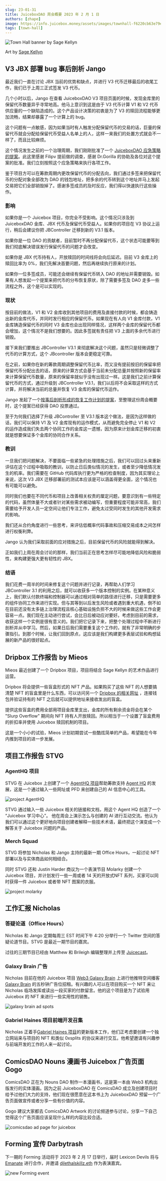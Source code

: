 ```yaml
---
slug: 23-01-31
title: JuiceboxDAO 周会概要 2023 年 2 月 1 日
authors: [zhape]
image: https://info.juicebox.money/assets/images/townhall-f6220cb63e79e62f790a0ba4a041c68c.webp
tags: [town-hall]
---
```



![Town Hall banner by Sage Kellyn](townhall.webp) 

Art by [Sage Kellyn](https://twitter.com/SageKellyn)

## V3 JBX 部署 bug 事后剖析 Jango

最近我们一直在讨论 JBX 当前的优势和缺点，并进行 V3 代币迁移最后的收尾工作，我们已于上周三正式签发 V3 代币。

几个小时以后，Jango 在查看 JuiceboxDAO V3 项目页面的时候，发现金库里的保留代币数量异乎寻常地高。他马上意识到这是由于 V3 代币计算 V1 和 V2 代币供应量的一个缺陷造成的。这个产品设计决策的初衷是为了 V3 的赎回流程能够更加流畅，结果却暴露了一个计算上的 bug。

这个问题有一点敏感，因为如果当时有人触发分配保留代币的交易的话，巨量的保留代币就会分配给保留代币受益人名单上的人，这样一来我们的处置方式就会不一样了，而且比较麻烦。

这个情况发生之前的一个治理周期，我们刚刚批准了一个 [JuiceboxDAO 应急策略的提案](https://juicetool.xyz/snapshot/jbdao.eth/proposal/0xa12e8e5c7ae629548ae984b6a0e3e7454125e339079c65ca0f7eefcf20fddff5)。此这里感谢 Filipv 提前做的调查，感谢 Dr.Gorilla 的协助及各位对这个提案的批准。我们立刻按照这个应急策略来执行各项工作。

鉴于项目方可以在筹款周期内更改保留代币的分配去向，我们通过多签来把保留代币的分配对象全部改为 DAO 的钱包地址，把多余的代币转到这个地址并马上发起交易把它们全部销毁掉了。感谢多签成员的及时反应，我们得以快速执行这些操作。

### 影响

如果你是一个 Juicebox 项目，你完全不受影响。这个情况只涉及到 JuiceboxDAO 金库、JBX 代币及保留代币受益人。如果你的项目在 V3 协议上运行，稍后会建议你把 JBController 迁移到新的 V3.1 版本。

如果你是一位 DAO 的贡献者，目前暂时不再分配保留代币，这个状态可能要等到我们彻底解决错误发行保留代币的问题才会改变。

如果你是 JBX 代币持有人，开放赎回的时间线将会向后延迟。目前 V3 金库上的赎回比率为 0%，我们先解决首要问题，然后再继续执行原来的计划。

如果你一位多签成员，可能还会继续有保留代币转入 DAO 的地址并需要销毁。如果有人想发起一个提案来把代币的分布恢复原状，除了需要多签及 DAO 走多一些流程之外，这个是可以实现的。

### 现状

按目前的做法，V1 和 V2 金库收到其他项目的费用及直接付款的时候，都会铸造出新的金库代币，并同时发行相应的保留代币。如果现在有人向 V1 金库付款，V1 金库铸造保留代币的同时 V3 金库也会出现同样情况，这样两个金库的保留代币都会增加，这个情况不是我们想要的。因此多签就有责任把 V3 上面的多余代币进行销毁。

接下来我们要推出 JBController V3.1 来彻底解决这个问题，虽然只是轻微调整了代币的计算方式，这个 JBcontroller 版本会更稳定可靠。

在之前，如果你在新的筹款周期调整保留代币比率，而又没有提前按旧的保留率把保留代币分配出去的话，原来的计算方式会基于当前未分配总量并按照新的保留率来计算保留代币数量，原来的保留率就似乎没有出现过一样。这是我们之前计算保留代币的方式，通过升级到 JBController V3.1，我们以后将不会采取这样的方式计算，并将解决当前的总量并恢复 V3 金库的保留代币运作。

Jango 发起了一个[按事后剖析形成的恢复工作计划的提案](https://juicetool.xyz/snapshot/jbdao.eth/proposal/0x5b11df589ac1c3bfd40bce63351099e0223d12a1aaf5bd9439a5ba61bb302437)，至整理这份周会概要时，这个提案已经获得 DAO 投票通过。

至于为何我们选择了升级 JBController 至 V3.1 版本这个做法，是因为这样做的话，我们可以保持 V1 及 V2 金库现有的运作模式，从而避免完全停止 V1 和 V2 的运作造成我们失去两个协同工作的金库这一遗憾，因为原来计划金库迁移的初衷就是想要保证多个金库的协同合作关系。

### 教训

一旦我们把问题解决，不要面临一些紧急的处理措施之后，我们可以回过头来重新评估在这个过程中吸取的教训，以防止日后类似情况的发生，或者至少降低情况发生的机率。我们需要在 GitHub 代码库执行更为严格的检查制度，因为其实理论上来说，这次 V3 JBX 迁移部署前的测试本应该是可以涵盖得更全面，这个情况也有可能可以避免。

同时我们也要在不同代币和项目上改善相关权责的厘定问题，要意识到有一些特定的代码，虽然体量不大或者针对某些需求被动编写，但重要程度可能非常高，我们需要给予开发人员一定空间让他们专注工作，避免太过受同时发生的其他开发需求的影响。

我们还从合约角度进行一些思考，来评估低概率代码事故和压缩交易成本之间怎样进行权衡利弊。

Jango 认为我们采取前面的应对措施之后，目前保留代币的风险就能得到解决。

正如我们上周在周会讨论的那样，我们当前正在思考怎样尽可能地降低风险和脆弱性，来构建更强大更有韧性的 JBX。

### 结语

我们花费一周半的时间来修复这个问题并进行记录，再帮助人们学习 JBController 3.1 的利用之后，就可以收获多一个版本控制的实例。在某种意义上，我们默认付款终端和控制器可以通过相对简单的路径进行迁移，只是需要更多的组件协同工作来进行实现。但与其等到以后发生风险或者遇到重大机遇，倒不如在目前还没有太多链上治理流程且核心基础设施负担不大的时候来做这些工作会更容易一点。我们现在主动进行尝试，会比日后被动应对要好。考虑到目前的需求，收获这样一个实例是很有意义的。我们把它记录下来，把整个处理过程中不断进行剖析并从中学习。然后，如果日后我们需要重复这个工作的，就有了非常明确的步骤指引。到那个时候，让我们回到原点，这应该是我们构建更多表层试验和构想延展的新产品的很好起点。

## Dripbox 工作报告 by Mieos

Mieos 最近创建了一个 Dripbox 项目，项目将结合 Sage Kellyn 的艺术作品进行运营。

Dripbox 将会提供一些盲盒形式的 NFT 产品。如果购买了这些 NFT 的人想要搞清楚 NFT 的盲盒里是什么东西，可以访问另一个 [Dripbox 的相关网址](https://forms.bueno.art/dripbox) ，连接钱包并验证持有的 NFT 之后就可以提供地址来接收发出的盲盒。

提供这些盲盒的费用全部用项目金库里支出，金库的所有剩余资金将会在某个 "Slurp Overflow" 期间向 NFT 持有人开放赎回。所以相当于一个设置了盲盒费用的折扣率并使用 Juicebox 赎回机制的项目。

这是一个小小的试验，Mieos 计划初期尝试一些酷炫简单的产品，希望能在今年内推到项目的进一步发展。

## 项目工作报告 STVG

### AgentHQ 项目

STVG 在 Juicebox 上创建了一个 [AgentHQ 项目](https://juicebox.money/@agenthq)帮助筹款支持 [Agent HQ](https://agent-hq.io/) 的发展，这是一个通过输入一些网址或 PFD 来创建自己的 AI 信息中心的工具。

![project AgentHQ](project_agenthq.webp)

STVG 通过输入一些 Juicebox 相关的链接和文档，用这个 Agent HQ 创造了一个 “Juicebox 学习中心”。 他在周会上演示怎么与创建的 AI 进行互动交流。他认为我们可以通过这个更好地向项目创建者解释一些技术术语，最终把这个演变成一个解答关于 Juicebox 问题的产品。

### Merch Squad

STVG 将参加 Nicholas 和 Jango 主持的最新一期 Office Hours，一起讨论 NFT 部署以及与实体商品如何相结合。

同时 STVG 还和 Justin Harder 商议为一个表演节目 Molarky 创建一个 Juicebox 项目，并计划发行一些一周或者 14 天的开放式NFT 系列，买家可以同时获得一件 Juicebox 或者带 NFT 图案的衣服。

![project molarky](project_molarky.webp)

## 工作汇报 Nicholas

### 答疑论道（Office Hours）

Nicholas 和 Jango 定期每周三 EST 时间下午 4:20 分举行一个 Twitter 空间的答疑论道节目。STVG 是最近一期节目的嘉宾。

过往的三期节目已经由 Matthew 和 Brileigh 编辑整理并上传至 [Juicecast](https://anchor.fm/thejuicecast)。

### Galaxy Brain 广告

Nicholas 目前在他的 Juicebox 项目 [Web3 Galaxy Brain](https://juicebox.money/@web3galaxybrain) 上进行他推特空间播客[Galaxy Brain](https://web3galaxybrain.com/) 的五秒钟广告位招租。有兴趣的人可以在项目购买一个 NFT 来让 Nicholas 临场发挥或读出一段买家的付款留言。他的这个项目是为了试验用 Juicebox 的 NFT 来进行一些实用性的销售。

![galaxy brain ad spots](project_galaxybrain.webp)

### Gabriel Haines 项目前端开发召集

Nicholas 正着手[Gabriel Haines 项目](https://juicebox.money/@rantsforyou)的更新版本工作，他们正考虑要创建一个独立网站来与项目的 NFT 和类似 0xsplits 的协议来进行交互。他希望邀请有兴趣参与前端开发的工作的人来一起讨论。

## ComicsDAO Nouns 漫画书 Juicebox 广告页面 Gogo

ComicsDAO 正在为 Nouns DAO 制作一本漫画书，这是第一本由 Web3 机构出版发行的实体漫画。因为之前 JuiceboxDAO 在 ComicsDAO 成立及创建项目时给予过他们大力的支持，他们现在很愿意在这本书上为 JuiceboxDAO 预留一个广告页面做宣传或者分享一些有价值的内容。

Gogo 建议大家都去 ComicsDAO Artwork 的讨论频道参与讨论，分享一下自己觉得这个广告页面应该呈现什么样的内容比较合适。

![comicsdao ad page for juicebox](comicsdao_nounsbook.webp)



## Forming 宣传 Darbytrash

下一期的 Forming 活动将于 2023 年 2 月 17 日举行，届时 Lexicon Devils 将与[Emanate](https://twitter.com/EmanateOfficial) 进行合作，并邀请 [djlethalskillz.eth](https://twitter.com/djlethalskillz) 作为表演嘉宾。

![new Forming event](forming_emanate.webp)
